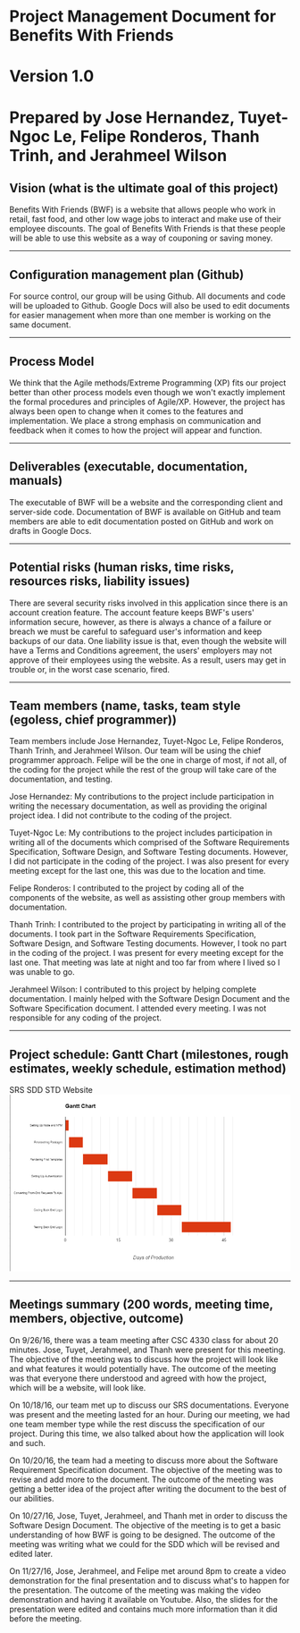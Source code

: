 # Project Management Document for Benefits With Friends
# Version 1.0
# Prepared by Jose Hernandez, Tuyet-Ngoc Le, Felipe Ronderos, Thanh Trinh, and Jerahmeel Wilson

## Vision (what is the ultimate goal of this project)
Benefits With Friends (BWF) is a website that allows people who work in retail, fast food, and other low wage jobs to interact and make use of their employee discounts. The goal of Benefits With Friends is that these people will be able to use this website as a way of couponing or saving money. 
****
## Configuration management plan (Github)
For source control, our group will be using Github. All documents and code will be uploaded to Github. Google Docs will also be used to edit documents for easier management when more than one member is working on the same document.
****
## Process Model
We think that the Agile methods/Extreme Programming (XP) fits our project better than other process models even though we won't exactly implement the formal procedures and principles of Agile/XP. However, the project has always been open to change when it comes to the features and implementation. We place a strong emphasis on communication and feedback when it comes to how the project will appear and function.
****
## Deliverables (executable, documentation, manuals)
The executable of BWF will be a website and the corresponding client and server-side code. Documentation of BWF is available on GitHub and team members are able to edit documentation posted on GitHub and work on drafts in Google Docs.
****
## Potential risks (human risks, time risks, resources risks, liability issues)
There are several security risks involved in this application since there is an account creation feature. The account feature keeps BWF's users' information secure, however, as there is always a chance of a failure or breach we must be careful to safeguard user's information and keep backups of our data. One liability issue is that, even though the website will have a Terms and Conditions agreement, the users' employers may not approve of their employees using the website. As a result, users may get in trouble or, in the worst case scenario, fired.
****
## Team members (name, tasks, team style (egoless, chief programmer))
Team members include Jose Hernandez, Tuyet-Ngoc Le, Felipe Ronderos, Thanh Trinh, and Jerahmeel Wilson. Our team will be using the chief programmer approach. Felipe will be the one in charge of most, if not all, of the coding for the project while the rest of the group will take care of the documentation, and testing.

Jose Hernandez: My contributions to the project include participation in writing the necessary documentation, as well as providing the original project idea. I did not contribute to the coding of the project.

Tuyet-Ngoc Le: My contributions to the project includes participation in writing all of the documents which comprised of the Software Requirements Specification, Software Design, and Software Testing documents. However, I did not participate in the coding of the project. I was also present for every meeting except for the last one, this was due to the location and time.

Felipe Ronderos: I contributed to the project by coding all of the components of the website, as well as assisting other group members with documentation.

Thanh Trinh: I contributed to the project by participating in writing all of the documents. I took part in the Software Requirements Specification, Software Design, and Software Testing documents. However, I took no part in the coding of the project. I was present for every meeting except for the last one. That meeting was late at night and too far from where I lived so I was unable to go.

Jerahmeel Wilson: I contributed to this project by helping complete documentation. I mainly helped with the Software Design Document and the Software Specification document. I attended every meeting. I was not responsible for any coding of the project.

****
## Project schedule: Gantt Chart (milestones, rough estimates, weekly schedule, estimation method)
SRS
SDD
STD
Website
![Gantt Chart](https://github.com/taniietrinh/Benefits-With-Friends/blob/master/gantt.PNG)
****
## Meetings summary (200 words, meeting time, members, objective, outcome)
On 9/26/16, there was a team meeting after CSC 4330 class for about 20 minutes. Jose, Tuyet, Jerahmeel, and Thanh were present for this meeting. The objective of the meeting was to discuss how the project will look like and what features it would potentially have. The outcome of the meeting was that everyone there understood and agreed with how the project, which will be a website, will look like.

On 10/18/16, our team met up to discuss our SRS documentations. Everyone was present and the meeting lasted for an hour. During our meeting, we had one team member type while the rest discuss the specification of our project. During this time, we also talked about how the application will look and such.

On 10/20/16, the team had a meeting to discuss more about the Software Requirement Specification document. The objective of the meeting was to revise and add more to the document. The outcome of the meeting was getting a better idea of the project after writing the document to the best of our abilities.

On 10/27/16, Jose, Tuyet, Jerahmeel, and Thanh met in order to discuss the Software Design Document. The objective of the meeting is to get a basic understanding of how BWF is going to be designed. The outcome of the meeting was writing what we could for the SDD which will be revised and edited later.

On 11/27/16, Jose, Jerahmeel, and Felipe met around 8pm to create a video demonstration for the final presentation and to discuss what's to happen for the presentation. The outcome of the meeting was making the video demonstration and having it available on Youtube. Also, the slides for the presentation were edited and contains much more information than it did before the meeting.
